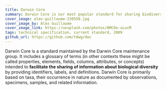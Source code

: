 ```yaml
---
title: Darwin Core
summary: Darwin Core is our most popular standard for sharing biodiversity information.
cover_image: alex-guillaume-238550.jpg
cover_image_by: Alex Guillaume
cover_image_link: https://unsplash.com/photos/0MC0o-xLucM
tags: technical specification, current standard, 2009
github_url: https://github.com/tdwg/dwc
---
```


Darwin Core is a standard maintained by the Darwin Core maintenance group. It includes a glossary of terms (in other contexts these might be called properties, elements, fields, columns, attributes, or concepts) intended to **facilitate the sharing of information about biological diversity** by providing identifiers, labels, and definitions. Darwin Core is primarily based on taxa, their occurrence in nature as documented by observations, specimens, samples, and related information.

